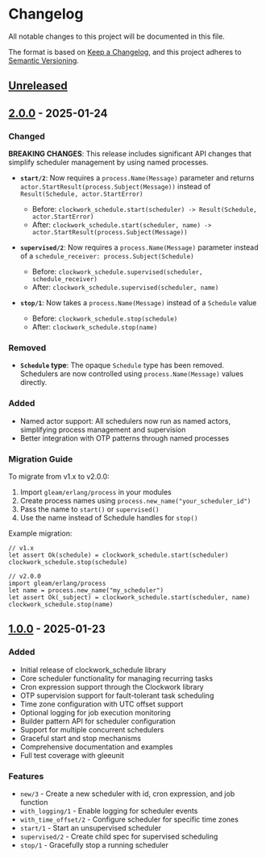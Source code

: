 # Changelog

All notable changes to this project will be documented in this file.

The format is based on [Keep a Changelog](https://keepachangelog.com/en/1.1.0/),
and this project adheres to [Semantic Versioning](https://semver.org/spec/v2.0.0.html).

## [Unreleased]

## [2.0.0] - 2025-01-24

### Changed

**BREAKING CHANGES**: This release includes significant API changes that simplify scheduler management by using named processes.

- **`start/2`**: Now requires a `process.Name(Message)` parameter and returns `actor.StartResult(process.Subject(Message))` instead of `Result(Schedule, actor.StartError)`
  - Before: `clockwork_schedule.start(scheduler) -> Result(Schedule, actor.StartError)`
  - After: `clockwork_schedule.start(scheduler, name) -> actor.StartResult(process.Subject(Message))`

- **`supervised/2`**: Now requires a `process.Name(Message)` parameter instead of a `schedule_receiver: process.Subject(Schedule)`
  - Before: `clockwork_schedule.supervised(scheduler, schedule_receiver)`
  - After: `clockwork_schedule.supervised(scheduler, name)`

- **`stop/1`**: Now takes a `process.Name(Message)` instead of a `Schedule` value
  - Before: `clockwork_schedule.stop(schedule)`
  - After: `clockwork_schedule.stop(name)`

### Removed

- **`Schedule` type**: The opaque `Schedule` type has been removed. Schedulers are now controlled using `process.Name(Message)` values directly.

### Added

- Named actor support: All schedulers now run as named actors, simplifying process management and supervision
- Better integration with OTP patterns through named processes

### Migration Guide

To migrate from v1.x to v2.0.0:

1. Import `gleam/erlang/process` in your modules
2. Create process names using `process.new_name("your_scheduler_id")`
3. Pass the name to `start()` or `supervised()`
4. Use the name instead of Schedule handles for `stop()`

Example migration:

```gleam
// v1.x
let assert Ok(schedule) = clockwork_schedule.start(scheduler)
clockwork_schedule.stop(schedule)

// v2.0.0
import gleam/erlang/process
let name = process.new_name("my_scheduler")
let assert Ok(_subject) = clockwork_schedule.start(scheduler, name)
clockwork_schedule.stop(name)
```

## [1.0.0] - 2025-01-23

### Added
- Initial release of clockwork_schedule library
- Core scheduler functionality for managing recurring tasks
- Cron expression support through the Clockwork library
- OTP supervision support for fault-tolerant task scheduling
- Time zone configuration with UTC offset support
- Optional logging for job execution monitoring
- Builder pattern API for scheduler configuration
- Support for multiple concurrent schedulers
- Graceful start and stop mechanisms
- Comprehensive documentation and examples
- Full test coverage with gleeunit

### Features
- `new/3` - Create a new scheduler with id, cron expression, and job function
- `with_logging/1` - Enable logging for scheduler events
- `with_time_offset/2` - Configure scheduler for specific time zones
- `start/1` - Start an unsupervised scheduler
- `supervised/2` - Create child spec for supervised scheduling
- `stop/1` - Gracefully stop a running scheduler

[Unreleased]: https://github.com/renatillas/clockwork_schedule/compare/v2.0.0...HEAD
[2.0.0]: https://github.com/renatillas/clockwork_schedule/compare/v1.0.0...v2.0.0
[1.0.0]: https://github.com/renatillas/clockwork_schedule/releases/tag/v1.0.0